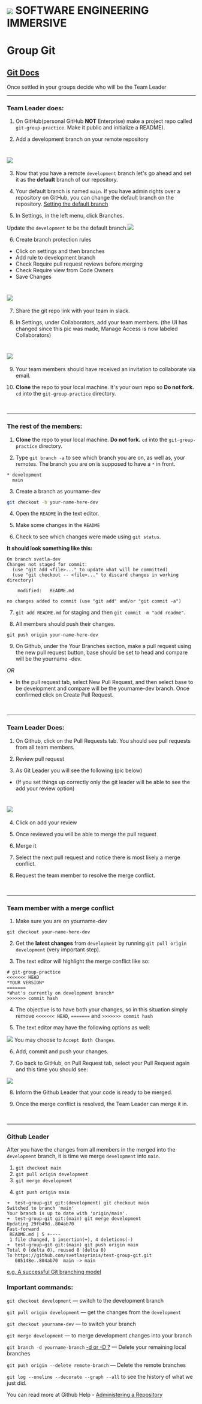 # ![](https://ga-dash.s3.amazonaws.com/production/assets/logo-9f88ae6c9c3871690e33280fcf557f33.png)  SOFTWARE ENGINEERING IMMERSIVE



# Group Git

## [Git Docs](https://www.git-scm.com/docs)

Once settled in your groups decide who will be the Team Leader
*********
### Team Leader does:

1. On GitHub(personal GitHub **NOT** Enterprise) make a project repo called `git-group-practice`. Make it public and initialize a README).
     
2. Add a development branch on your remote repository 
# ![](assets/add_branch.png)

3. Now that you have a remote `development` branch let's go ahead and set it as the **default** branch of our repository. 

4. Your default branch is named `main`. If you have admin rights over a repository on GitHub, you can change the default branch on the repository. [Setting the default branch](https://help.github.com/en/github/administering-a-repository/setting-the-default-branch)

5. In Settings, in the left menu, click Branches.

Update the `development` to be the default branch.![](assets/dev-default.png)

6. Create branch protection rules  
- Click on settings and then branches
- Add rule to development branch    
- Check Require pull request reviews before merging
- Check Require view from Code Owners   
- Save Changes   

# ![](assets/add_rules.png)

7. Share the git repo link with your team in slack.

8. In Settings, under Collaborators, add your team members. (the UI has changed since this pic was made, Manage Access is now labeled Collaborators)

 # ![](assets/add_collaborator1.png)

9. Your team members should have received an invitation to collaborate via email.

10. **Clone** the repo to your local machine. It's your own repo so **Do not fork.** `cd` into the `git-group-practice` directory.
 
 

<!-- ![](screenshot-dev.png) -->

<br><hr>

### The rest of the members:

1. **Clone** the repo to your local machine. **Do not fork.** `cd` into the `git-group-practice` directory.

2. Type `git branch -a` to see which branch you are on, as well as, your remotes. The branch you are on is supposed to have a `*` in front.

```
* development
  main
```

3. Create a branch as yourname-dev 
```bash 
git checkout -b your-name-here-dev
``` 

4. Open the `README` in the text editor.

5. Make some changes in the `README`


6. Check to see which changes were made using `git status`. 


**It should look something like this:**

```
On branch svetla-dev
Changes not staged for commit:
  (use "git add <file>..." to update what will be committed)
  (use "git checkout -- <file>..." to discard changes in working directory)

	modified:   README.md

no changes added to commit (use "git add" and/or "git commit -a")
```

7. `git add README.md` for staging and then `git commit -m "add readme"`.

8. All members should push their changes.

  `git push origin your-name-here-dev`

9. On Github, under the Your Branches section, make a pull request using the new pull request button, base should be set to head and compare will be the yourname -dev. 

*OR*

- In the pull request tab, select New Pull Request, and then select base to be development and compare will be the yourname-dev branch. Once confirmed click on Create Pull Request.


<br><hr>

### Team Leader Does:
1. On Github, click on the Pull Requests tab. You should see pull requests from all team members.

2. Review pull request
3. As Git Leader you will see the following (pic below)
- (If you set things up correctly only the git leader will be able to see the add your review option)

# ![](assets/review_merge3.png)
4. Click on add your review
5. Once reviewed you will be able to merge the pull request

6. Merge it 

7. Select the next pull request and notice there is most likely a merge conflict. 

8. Request the team member to resolve the merge conflict.





<br><hr>
### Team member with a merge conflict

1. Make sure you are on yourname-dev

`git checkout your-name-here-dev`

2. Get the **latest changes** from `development` by running `git pull origin development` (very important step).

3. The text editor will highlight the merge conflict like so:

```
# git-group-practice
<<<<<<< HEAD
*YOUR VERSION*
=======
*What's currently on development branch*
>>>>>>> commit hash
```

4. The objective is to have both your changes, so in this situation simply remove `<<<<<<< HEAD`, `=======` and `>>>>>>> commit hash`

5. The text editor may have the following options as well:

![](assets/vs-code.png)
   You may choose to `Accept Both Changes`.

6. Add, commit and push your changes. 

7. Go back to GitHub, on Pull Request tab, select your Pull Request again and this time you should see: 

![](assets/success.png)

8. Inform the Github Leader that your code is ready to be merged.


9. Once the merge conflict is resolved, the Team Leader can merge it in.


<br><hr>
### Github Leader

After you have the changes from all members in the merged into the `development` branch, it is time we merge `development` into `main`. 


1. `git checkout main`
2. `git pull origin development`
3. `git merge development`
<!-- The --no-ff flag causes the merge to always create a new commit object, even if the merge could be performed with a fast-forward. This avoids losing information about the historical existence of a feature branch and groups together all commits that together added the feature. -->
4. `git push origin main`




```
➜  test-group-git git:(development) git checkout main
Switched to branch 'main'
Your branch is up to date with 'origin/main'.
➜  test-group-git git:(main) git merge development
Updating 29fb49d..804ab70
Fast-forward
 README.md | 5 +----
 1 file changed, 1 insertion(+), 4 deletions(-)
➜  test-group-git git:(main) git push origin main
Total 0 (delta 0), reused 0 (delta 0)
To https://github.com/svetlasyrimis/test-group-git.git
   085148e..804ab70  main -> main
```

[e.g. A successful Git branching model](https://nvie.com/posts/a-successful-git-branching-model/)
### Important commands:
 `git checkout development` — switch to the development branch

 `git pull origin development` — get the changes from the `development` 

 `git checkout yourname-dev` — to switch your branch

 `git merge development` — to merge development changes into your branch 

 `git branch -d yourname-branch` [-d or -D ?](https://koukia.ca/delete-a-local-and-a-remote-git-branch-61df0b10d323) — Delete your remaining local branches
 
 `git push origin --delete remote-branch` — Delete the remote branches

 `git log --oneline --decorate --graph --all` to see the history of what we just did. 


You can read more at Github Help - [Administering a Repository](https://help.github.com/en/github/administering-a-repository)


 

